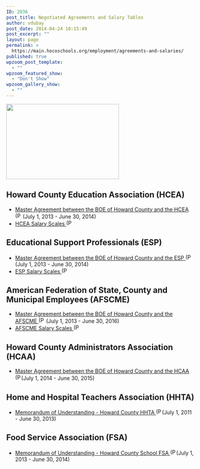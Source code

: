 ```yaml
---
ID: 2036
post_title: Negotiated Agreements and Salary Tables
author: vdubay
post_date: 2014-04-24 10:15:49
post_excerpt: ""
layout: page
permalink: >
  https://main.hocoschools.org/employment/agreements-and-salaries/
published: true
wpzoom_post_template:
  - ""
wpzoom_featured_show:
  - "Don't Show"
wpzoom_gallery_show:
  - ""
---
```

<img class="pict" src="/f/employment/doe_pic.jpg" alt="" width="300" height="200" />

<h2>Howard County Education Association (HCEA)</h2>
<ul>
  <li><a href="/f/employment/agree_hcea_2013-2014.pdf">Master Agreement between the BOE of Howard County and the HCEA <img src="/f/images/bullet-pdf.gif" border="0" align="bottom" width="16" height="16" alt="(PDF)"></a> (July 1, 2013 - June 30, 2014)</li>
  <li><a href="/f/employment/agree_hceasalary_2013-2014.pdf">HCEA Salary Scales <img src="/f/images/bullet-pdf.gif" border="0" align="bottom" width="16" height="16" alt="(PDF)"></a></li>
</ul>

<h2>Educational Support Professionals (ESP)</h2>
<ul>
  <li><a href="/f/employment/agree_esp_2013-2014.pdf">Master Agreement between the BOE of Howard County and the ESP <img src="/f/images/bullet-pdf.gif" border="0" align="bottom" width="16" height="16" alt="(PDF)"></a> (July 1, 2013 - June 30, 2014)</li>
  <li><a href="/f/employment/agree_espsalary_2013-2014.pdf">ESP Salary Scales <img src="/f/images/bullet-pdf.gif" border="0" align="bottom" width="16" height="16" alt="(PDF)"></a></li>
</ul>

<h2>American Federation of State, County and Municipal Employees (AFSCME)</h2>
<ul>
  <li><a href="/f/employment/afscme-agreement.pdf">Master Agreement between the BOE of Howard County and the AFSCME <img src="/f/images/bullet-pdf.gif" border="0" align="bottom" width="16" height="16" alt="(PDF)"></a> (July 1, 2013 - June 30, 2016)</li>
  <li><a href="/f/employment/afscme-salary-scales.pdf">AFSCME Salary Scales <img src="/f/images/bullet-pdf.gif" border="0" align="bottom" width="16" height="16" alt="(PDF)"></a></li>
</ul>

<h2>Howard County Administrators Association (HCAA)</h2>
<ul>
  <li><a href="/f/employment/hcaa-agreement.pdf">Master Agreement between the BOE of Howard County and the HCAA </a><img src="/f/images/bullet-pdf.gif" border="0" align="bottom" width="16" height="16" alt="(PDF)">(July 1, 2014 - June 30, 2015)</li>
</ul>

<h2>Home and Hospital Teachers Association (HHTA)</h2>
<ul>
  <li><a href="/f/employment/mou_hhta_2011-2013.pdf">Memorandum of Understanding - Howard County HHTA <img src="/f/images/bullet-pdf.gif" border="0" align="bottom" width="16" height="16" alt="(PDF)"></a>(July 1, 2011 - June 30, 2013)</li>
</ul>

<h2>Food Service Association (FSA)</h2>
<ul>
  <li><a href="/f/employment/mou_fsa_2013-2014.pdf">Memorandum of Understanding - Howard County School FSA <img src="/f/images/bullet-pdf.gif" border="0" align="bottom" width="16" height="16" alt="(PDF)"></a>(July 1, 2013 - June 30, 2014)</li>
</ul>